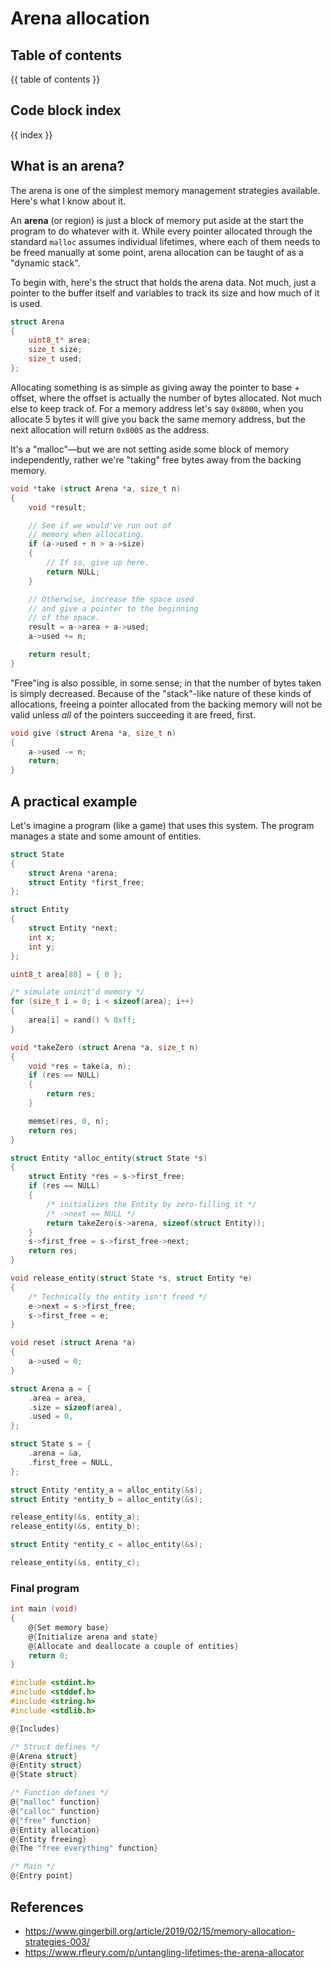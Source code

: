 # Arena allocation

## Table of contents
{{ table of contents }}

## Code block index
{{ index }}

## What is an arena?

The arena is one of the simplest memory management strategies available. Here's what I know about it.

An **arena** (or region) is just a block of memory put aside at the start the program to do whatever with it. While every pointer allocated through the standard `malloc` assumes individual lifetimes, where each of them needs to be freed manually at some point, arena allocation can be taught of as a "dynamic stack". 

To begin with, here's the struct that holds the arena data. Not much, just a pointer to the buffer itself and variables to track its size and how much of it is used.

```c Arena struct
struct Arena
{
    uint8_t* area;
    size_t size;
    size_t used;
};
```

Allocating something is as simple as giving away the pointer to base + offset, where the offset is actually the number of bytes allocated. Not much else to keep track of. For a memory address let's say `0x8000`, when you allocate 5 bytes it will give you back the same memory address, but the next allocation will return `0x8005` as the address.

It's a "malloc"—but we are not setting aside some block of memory independently, rather we're "taking" free bytes away from the backing memory.

```c "malloc" function
void *take (struct Arena *a, size_t n)
{
    void *result;

    // See if we would've run out of
    // memory when allocating.
    if (a->used + n > a->size)
    {
        // If so, give up here.
        return NULL;
    }

    // Otherwise, increase the space used
    // and give a pointer to the beginning
    // of the space.
    result = a->area + a->used;
    a->used += n;

    return result;
}
```

"Free"ing is also possible, in some sense; in that the number of bytes taken is simply decreased. Because of the "stack"-like nature of these kinds of allocations, freeing a pointer allocated from the backing memory will not be valid unless *all* of the pointers succeeding it are freed, first.

```c "free" function
void give (struct Arena *a, size_t n)
{
    a->used -= n;
    return;
}
```

## A practical example

Let's imagine a program (like a game) that uses this system. The program manages a state and some amount of entities.

```c State struct
struct State
{
    struct Arena *arena;
    struct Entity *first_free;
};
```

```c Entity struct
struct Entity
{
    struct Entity *next;
    int x;
    int y;
};
```

```c Set memory base
uint8_t area[80] = { 0 };

/* simulate uninit'd memory */
for (size_t i = 0; i < sizeof(area); i++)
{
    area[i] = rand() % 0xff;
}
```

```c "calloc" function
void *takeZero (struct Arena *a, size_t n)
{
    void *res = take(a, n);
    if (res == NULL)
    {
        return res;
    }

    memset(res, 0, n);
    return res;
}
```

```c Entity allocation
struct Entity *alloc_entity(struct State *s)
{
    struct Entity *res = s->first_free;
    if (res == NULL)
    {
        /* initializes the Entity by zero-filling it */
        /* ->next == NULL */
        return takeZero(s->arena, sizeof(struct Entity));
    }
    s->first_free = s->first_free->next;
    return res;
}
```

```c Entity freeing
void release_entity(struct State *s, struct Entity *e)
{
    /* Technically the entity isn't freed */
    e->next = s->first_free;
    s->first_free = e;
}
```

```c The "free everything" function
void reset (struct Arena *a)
{
    a->used = 0;
}
```

```c Initialize arena and state
struct Arena a = {
    .area = area,
    .size = sizeof(area),
    .used = 0,
};

struct State s = {
    .arena = &a,
    .first_free = NULL,
};
```

```c Allocate and deallocate a couple of entities
struct Entity *entity_a = alloc_entity(&s);
struct Entity *entity_b = alloc_entity(&s);

release_entity(&s, entity_a);
release_entity(&s, entity_b);

struct Entity *entity_c = alloc_entity(&s);

release_entity(&s, entity_c);
```

### Final program

```c Entry point
int main (void)
{
    @{Set memory base}
    @{Initialize arena and state}
    @{Allocate and deallocate a couple of entities}
    return 0;
}
```

```c Includes
#include <stdint.h>
#include <stddef.h>
#include <string.h>
#include <stdlib.h>
```

```c /arenas.c
@{Includes}

/* Struct defines */
@{Arena struct}
@{Entity struct}
@{State struct}

/* Function defines */
@{"malloc" function}
@{"calloc" function}
@{"free" function}
@{Entity allocation}
@{Entity freeing}
@{The "free everything" function}

/* Main */
@{Entry point}
```

## References

* https://www.gingerbill.org/article/2019/02/15/memory-allocation-strategies-003/
* https://www.rfleury.com/p/untangling-lifetimes-the-arena-allocator
